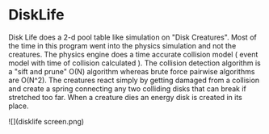 # DiskLife
Disk Life does a 2-d pool table like simulation on "Disk Creatures". Most of the time in this program went into the physics simulation and not the creatures. The physics engine does a time accurate collision model ( event model with time of collision calculated ). The collision detection algorithm is a "sift and prune" O(N) algorithm whereas brute force pairwise algorithms are O(N^2). The creatures react simply by getting damaged from a collision and create a spring connecting any two colliding disks that can break if stretched too far. When a creature dies an energy disk is created in its place.


![](disklife screen.png)